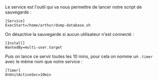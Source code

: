 Le service est l'outil qui va nous permettre de lancer notre script de sauvegarde : 

 ```shell 
 [Service]
ExecStart=/home/arthur/dump-database.sh
```
On désactive la sauvegarde si aucun utilisateur n'est connecté : 
 ```shell 
[Install]
WantedBy=multi-user.target
```

Puis on lance ce servir toutes les 10 mins, pour cela on nomme un ``.timer`` avec le même nom que notre service : 

```shell
[Timer]
OnUnitActiveSec=10min
```
